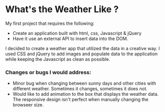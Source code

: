 # What's the Weather Like ?
My first project that requires the following:
<ul>
  <li>Create an application built with html, css, Javascript &amp; jQuery</li> 
  <li>Have it use an external API to insert data into the DOM.</li>
</ul>
<p>I decided to create a weather app that utilized the data in a creative way. I used
CSS and jQuery to add images and populate data to the application while keeping
the Javascript as clean as possible.</p>

<h3>Changes or bugs I would address: </h3>
<ul>
  <li>Minor bug when changing between sunny days and other cities with different weather. Sometimes it changes, sometimes it does not.</li>
  <li>Would like to add animation to the box that displays the weather data.</li>
  </li>The responsive design isn't perfect when manually changing the browseer size.</li>
</ul>
